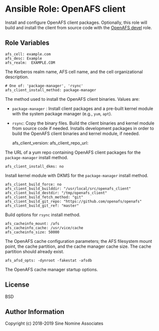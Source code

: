 # Ansible Role: OpenAFS client

Install and configure OpenAFS client packages.  Optionally, this role will
build and install the client from source code with the [OpenAFS devel][1] role.

## Role Variables

    afs_cell: example.com
    afs_desc: Example
    afs_realm:  EXAMPLE.COM

The Kerberos realm name, AFS cell name, and the cell organizational
description.

    # One of: 'package-manager', 'rsync'
    afs_client_install_method: package-manager

The method used to install the OpenAFS client binaries. Values are:

* `package-manager` :  Install client packages and a pre-built kernel module
                with  the system package manager (e.g., `yum`, `apt`).
* `rsync`:      Copy the binary files. Build the client binaries and kernel module from source
                code if needed. Installs development packages in order to
                build the OpenAFS client binaries and kernel module, if needed.

    afs_client_version:
    afs_client_repo_url:

The URL of a yum repo containing OpenAFS client packages for the `package-manager` install method.

    afs_client_install_dkms: no

Install kernel module with DKMS for the `package-manager` install method.

    afs_client_build_force: no
    afs_client_build_builddir: "/usr/local/src/openafs_client"
    afs_client_build_destdir: "/tmp/openafs_client"
    afs_client_build_fetch_method: "git"
    afs_client_build_git_repo: "https://github.com/openafs/openafs"
    afs_client_build_git_ref: "master"

Build options for `rsync` install method.

    afs_cacheinfo_mount: /afs
    afs_cacheinfo_cache: /usr/vice/cache
    afs_cacheinfo_size: 50000

The OpenAFS cache configuration parameters; the AFS filesystem mount point, the
cache partition, and the cache manager cache size.  The cache partition should
already exist.

    afs_afsd_opts: -dynroot -fakestat -afsdb

The OpenAFS cache manager startup options.

License
-------

BSD

## Author Information

Copyright (c) 2018-2019 Sine Nomine Associates

[1]: https://github.com/openafs-contrib/ansible-role-openafs-devel
